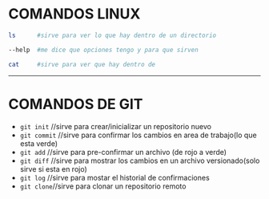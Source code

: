 # COMANDOS LINUX

```bash
ls      #sirve para ver lo que hay dentro de un directorio

--help  #me dice que opciones tengo y para que sirven

cat     #sirve para ver que hay dentro de
```

--------------------------------------------------------------------------------

# COMANDOS DE GIT

- `git init` //sirve para crear/inicializar un repositorio nuevo
- `git commit` //sirve para confirmar los cambios en area de trabajo(lo que esta verde)
- `git add` //sirve para pre-confirmar un archivo (de rojo a verde)
- `git diff` //sirve para mostrar los cambios en un archivo versionado(solo sirve si esta en rojo)
- `git log` //sirve para mostar el historial de confirmaciones
- `git clone`//sirve para clonar un repositorio remoto
